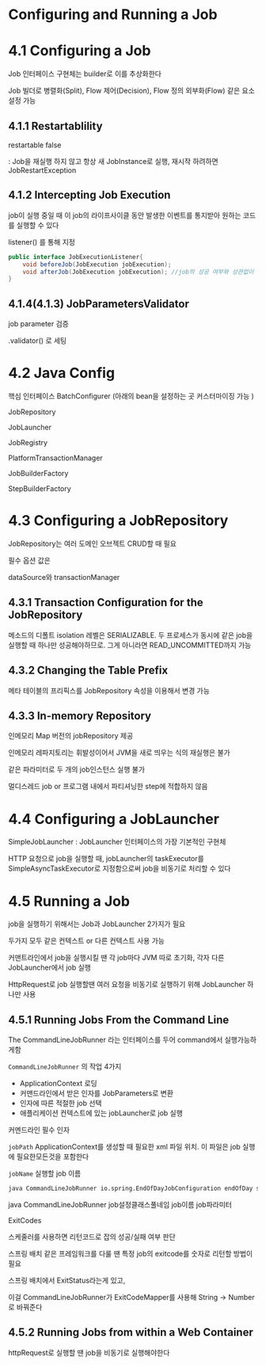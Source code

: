# Configuring and Running a Job

# 4.1 Configuring a Job

Job 인터페이스 구현체는 builder로 이를 추상화한다

Job 빌더로 병렬화(Split), Flow 제어(Decision), Flow 정의 외부화(Flow) 같은 요소 설정 가능 

## 4.1.1 Restartablility

restartable false 

: Job을 재실행 하지 않고 항상 새 JobInstance로 실행, 재시작 하려하면 JobRestartException 

## 4.1.2 Intercepting Job Execution

job이 실행 중일 때 이 job의 라이프사이클 동안 발생한 이벤트를 통지받아 원하는 코드를 실행할 수 있다 

listener() 를 통해 지정 

```java
public interface JobExecutionListener{
	void beforeJob(JobExecution jobExecution);
	void afterJob(JobExecution jobExecution); //job의 성공 여부와 상관없이 호출됨 
}
```

## 4.1.4(4.1.3) JobParametersValidator

job parameter 검증 

.validator() 로 세팅 

# 4.2 Java Config

핵심 인터페이스 BatchConfigurer (아래의 bean을 설정하는 곳 커스터마이징 가능 )

JobRepository

JobLauncher

JobRegistry

PlatformTransactionManager

JobBuilderFactory

StepBuilderFactory 

# 4.3 Configuring a JobRepository

JobRepository는 여러 도메인 오브젝트 CRUD할 때 필요

필수 옵션 값은 

dataSource와 transactionManager

## 4.3.1 Transaction Configuration for the JobRepository

메소드의 디폴트 isolation 레벨은 SERIALIZABLE. 두 프로세스가 동시에 같은 job을 실행할 때 하나만 성공해야하므로. 그게 아니라면 READ_UNCOMMITTED까지 가능

## 4.3.2 Changing the Table Prefix

메타 테이블의 프리픽스를 JobRepository 속성을 이용해서 변경 가능 

## 4.3.3 In-memory Repository

인메모리 Map 버전의 jobRepository 제공

인메모리 레파지토리는 휘발성이어서 JVM을 새로 띄우는 식의 재실행은 불가

같은 파라미터로 두 개의 job인스턴스 실행 불가

멀디스레드 job or 프로그램 내에서 파티셔닝한 step에 적합하지 않음 

# 4.4 Configuring a JobLauncher

SimpleJobLauncher : JobLauncher 인터페이스의 가장 기본적인 구현체

 HTTP 요청으로 job을 실행할 때, jobLauncher의 taskExecutor를 SimpleAsyncTaskExecutor로 지정함으로써 job을 비동기로 처리할 수 있다

# 4.5 Running a Job

job을 실행하기 위해서는 Job과 JobLauncher 2가지가 필요 

두가지 모두 같은 컨텍스트 or 다른 컨텍스트 사용 가능 

커맨트라인에서 job을 실행시킬 땐 각 job마다 JVM 따로 초기화, 각자 다른 JobLauncher에서 job 실행 

HttpRequest로 job 실행할땐 여러 요청을 비동기로 실행하기 위해 JobLauncher 하나만 사용 

## 4.5.1 Running Jobs From the Command Line

The CommandLineJobRunner 라는 인터페이스를 두어 command에서 실행가능하게함 

`CommandLineJobRunner` 의 작업 4가지

- ApplicationContext 로딩
- 커맨드라인에서 받은 인자를 JobParameters로 변환
- 인자에 따른 적절한 job 선택
- 애플리케이션 컨텍스트에 있는 jobLauncher로 job 실행

커멘드라인 필수 인자 

`jobPath` ApplicationContext를 생성할 때 필요한 xml 파일 위치. 이 파일은 job 실행에 필요한모든것을 포함한다

`jobName` 실행할 job 이름

```bash
java CommandLineJobRunner io.spring.EndOfDayJobConfiguration endOfDay schedule.date(date)=2007/07/07
```

java CommandLineJobRunner job설정클래스풀네임 job이름 job파라미터 

ExitCodes

스케줄러를 사용하면 리턴코드로 잡의 성공/실패 여부 판단

스프링 배치 같은 프레임워크를 다룰 땐 특정 job의 exitcode를 숫자로 리턴할 방법이 필요 

스프링 배치에서 ExitStatus라는게 있고, 

이걸 CommandLineJobRunner가 ExitCodeMapper를 사용해 String → Number로 바꿔준다

## 4.5.2 Running Jobs from within a Web Container

httpRequest로 실행할 땐 job을 비동기로 실행해야한다